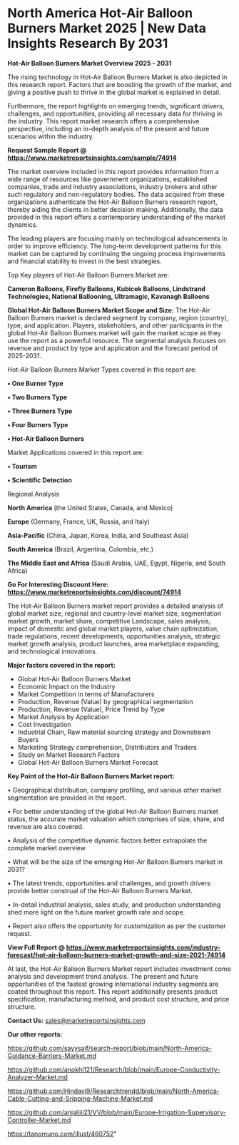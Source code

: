 # North America Hot-Air Balloon Burners Market 2025 | New Data Insights Research By 2031

<Strong> Hot-Air Balloon Burners Market Overview 2025 - 2031</strong>

The rising technology in Hot-Air Balloon Burners Market is also depicted in this research report. Factors that are boosting the growth of the market, and giving a positive push to thrive in the global market is explained in detail.

Furthermore, the report highlights on emerging trends, significant drivers, challenges, and opportunities, providing all necessary data for thriving in the industry. This report market research offers a comprehensive perspective, including an in-depth analysis of the present and future scenarios within the industry.

<strong>Request Sample Report @ <a href=https://www.marketreportsinsights.com/sample/74914>https://www.marketreportsinsights.com/sample/74914</a></strong>

The market overview included in this report provides information from a wide range of resources like government organizations, established companies, trade and industry associations, industry brokers and other such regulatory and non-regulatory bodies. The data acquired from these organizations authenticate the Hot-Air Balloon Burners research report, thereby aiding the clients in better decision making. Additionally, the data provided in this report offers a contemporary understanding of the market dynamics.

The leading players are focusing mainly on technological advancements in order to improve efficiency. The long-term development patterns for this market can be captured by continuing the ongoing process improvements and financial stability to invest in the best strategies.

Top Key players of Hot-Air Balloon Burners Market are:

<strong>Cameron Balloons, Firefly Balloons, Kubicek Balloons, Lindstrand Technologies, National Ballooning, Ultramagic, Kavanagh Balloons</strong>

<strong><b>Global Hot-Air Balloon Burners Market Scope and Size:</b></strong>
The Hot-Air Balloon Burners market is declared segment by company, region (country), type, and application. Players, stakeholders, and other participants in the global Hot-Air Balloon Burners market will gain the market scope as they use the report as a powerful resource. The segmental analysis focuses on revenue and product by type and application and the forecast period of 2025-2031.

Hot-Air Balloon Burners Market Types covered in this report are:

<strong>• One Burner Type

• Two Burners Type

• Three Burners Type

• Four Burners Type

• Hot-Air Balloon Burners</strong>

Market Applications covered in this report are:

<strong>• Tourism

• Scientific Detection</strong> 

Regional Analysis

<strong>North America</strong> (the United States, Canada, and Mexico)

<strong>Europe</strong> (Germany, France, UK, Russia, and Italy)

<strong>Asia-Pacific</strong> (China, Japan, Korea, India, and Southeast Asia)

<strong>South America</strong> (Brazil, Argentina, Colombia, etc.)

<strong>The Middle East and Africa</strong> (Saudi Arabia, UAE, Egypt, Nigeria, and South Africa)

<strong>Go For Interesting Discount Here: <a href=https://www.marketreportsinsights.com/discount/74914>https://www.marketreportsinsights.com/discount/74914</a></strong>

The Hot-Air Balloon Burners market report provides a detailed analysis of global market size, regional and country-level market size, segmentation market growth, market share, competitive Landscape, sales analysis, impact of domestic and global market players, value chain optimization, trade regulations, recent developments, opportunities analysis, strategic market growth analysis, product launches, area marketplace expanding, and technological innovations.

<strong><b>Major factors covered in the report:</b></strong>
<ul>
  <li>Global Hot-Air Balloon Burners Market </li>
  <li>Economic Impact on the Industry</li>
  <li>Market Competition in terms of Manufacturers</li>
  <li>Production, Revenue (Value) by geographical segmentation</li>
  <li>Production, Revenue (Value), Price Trend by Type</li>
  <li>Market Analysis by Application</li>
  <li>Cost Investigation</li>
  <li>Industrial Chain, Raw material sourcing strategy and Downstream Buyers</li>
  <li>Marketing Strategy comprehension, Distributors and Traders</li>
  <li>Study on Market Research Factors</li>
  <li>Global Hot-Air Balloon Burners Market Forecast</li>
</ul>

<strong><b>Key Point of the Hot-Air Balloon Burners Market report:</b></strong>

• Geographical distribution, company profiling, and various other market segmentation are provided in the report.

• For better understanding of the global Hot-Air Balloon Burners market status, the accurate market valuation which comprises of size, share, and revenue are also covered.

• Analysis of the competitive dynamic factors better extrapolate the complete market overview

• What will be the size of the emerging Hot-Air Balloon Burners market in 2031?

• The latest trends, opportunities and challenges, and growth drivers provide better construal of the Hot-Air Balloon Burners Market.

• In-detail industrial analysis, sales study, and production understanding shed more light on the future market growth rate and scope.

• Report also offers the opportunity for customization as per the customer request.

<strong><b>View Full Report @ <a href=https://www.marketreportsinsights.com/industry-forecast/hot-air-balloon-burners-market-growth-and-size-2021-74914>https://www.marketreportsinsights.com/industry-forecast/hot-air-balloon-burners-market-growth-and-size-2021-74914</a></b></strong>


At last, the Hot-Air Balloon Burners Market report includes investment come analysis and development trend analysis. The present and future opportunities of the fastest growing international industry segments are coated throughout this report. This report additionally presents product specification, manufacturing method, and product cost structure, and price structure.

<strong>Contact Us:</strong>
sales@marketreportsinsights.com

<strong>Our other reports:</strong>

<a href=https://github.com/sayysaif/search-report/blob/main/North-America-Guidance-Barriers-Market.md>https://github.com/sayysaif/search-report/blob/main/North-America-Guidance-Barriers-Market.md</a>

<a href=https://github.com/anokhi121/Research/blob/main/Europe-Conductivity-Analyzer-Market.md>https://github.com/anokhi121/Research/blob/main/Europe-Conductivity-Analyzer-Market.md</a>

<a href=https://github.com/Hindavi9/Researchtrendd/blob/main/North-America-Cable-Cutting-and-Sripping-Machine-Market.md>https://github.com/Hindavi9/Researchtrendd/blob/main/North-America-Cable-Cutting-and-Sripping-Machine-Market.md</a>

<a href=https://github.com/anjaliiii21/VV/blob/main/Europe-Irrigation-Supervisory-Controller-Market.md>https://github.com/anjaliiii21/VV/blob/main/Europe-Irrigation-Supervisory-Controller-Market.md</a>

<a href=https://tanomuno.com/illust/460752>https://tanomuno.com/illust/460752</a>"
